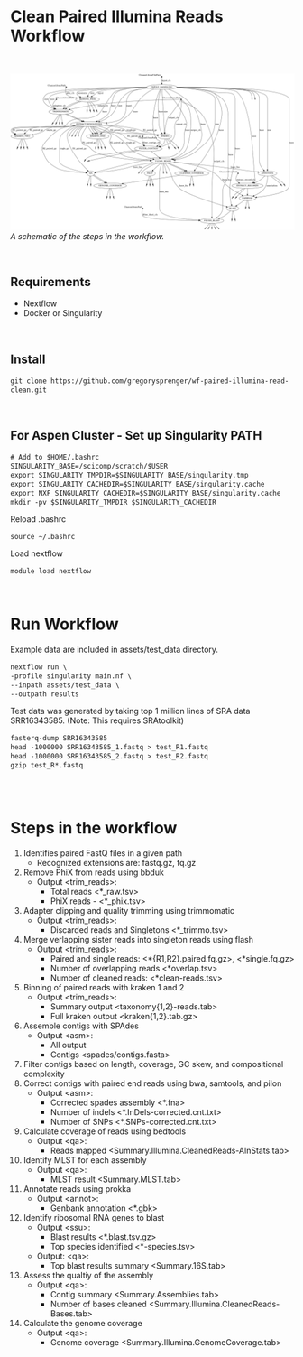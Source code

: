 # Clean Paired Illumina Reads Workflow

<br>

![workflow](images/workflow_v1.0.0.png)
*A schematic of the steps in the workflow.*

<br>

## Requirements
* Nextflow
* Docker or Singularity

<br>

## Install
```
git clone https://github.com/gregorysprenger/wf-paired-illumina-read-clean.git
```

<br>

## For Aspen Cluster - Set up Singularity PATH
```
# Add to $HOME/.bashrc
SINGULARITY_BASE=/scicomp/scratch/$USER
export SINGULARITY_TMPDIR=$SINGULARITY_BASE/singularity.tmp
export SINGULARITY_CACHEDIR=$SINGULARITY_BASE/singularity.cache
export NXF_SINGULARITY_CACHEDIR=$SINGULARITY_BASE/singularity.cache
mkdir -pv $SINGULARITY_TMPDIR $SINGULARITY_CACHEDIR
```
Reload .bashrc
```
source ~/.bashrc
```

Load nextflow
```
module load nextflow
```

<br>

# Run Workflow
Example data are included in assets/test_data directory.

```
nextflow run \
-profile singularity main.nf \
--inpath assets/test_data \
--outpath results
```

Test data was generated by taking top 1 million lines of SRA data SRR16343585. (Note: This requires SRAtoolkit)
```
fasterq-dump SRR16343585
head -1000000 SRR16343585_1.fastq > test_R1.fastq
head -1000000 SRR16343585_2.fastq > test_R2.fastq
gzip test_R*.fastq
```

<br>
<br>

# Steps in the workflow
1. Identifies paired FastQ files in a given path
    -   Recognized extensions are: fastq.gz, fq.gz
2. Remove PhiX from reads using bbduk
    -   Output \<trim_reads>: 
        - Total reads <\*_raw.tsv>
        - PhiX reads - <\*_phix.tsv>
3. Adapter clipping and quality trimming using trimmomatic
    -   Output \<trim_reads>: 
        - Discarded reads and Singletons <\*_trimmo.tsv>
4. Merge verlapping sister reads into singleton reads using flash
    -   Output \<trim_reads>: 
        - Paired and single reads: <\*{R1,R2}.paired.fq.gz>, <\*single.fq.gz>
        - Number of overlapping reads <\*overlap.tsv>
        - Number of cleaned reads: <\*clean-reads.tsv>
5. Binning of paired reads with kraken 1 and 2
    - Output \<trim_reads>: 
        - Summary output <taxonomy{1,2}-reads.tab>
        - Full kraken output <kraken{1,2}.tab.gz>
6. Assemble contigs with SPAdes
    - Output \<asm>: 
        - All output <spades/>
        - Contigs <spades/contigs.fasta>
7. Filter contigs based on length, coverage, GC skew, and compositional complexity
8. Correct contigs with paired end reads using bwa, samtools, and pilon
    - Output \<asm>: 
        - Corrected spades assembly <\*.fna>
        - Number of indels <\*.InDels-corrected.cnt.txt>
        - Number of SNPs <\*.SNPs-corrected.cnt.txt>
9. Calculate coverage of reads using bedtools
    - Output \<qa>: 
        - Reads mapped <Summary.Illumina.CleanedReads-AlnStats.tab>
10. Identify MLST for each assembly
    - Output \<qa>: 
        - MLST result <Summary.MLST.tab>
11. Annotate reads using prokka
    - Output \<annot>: 
        - Genbank annotation <\*.gbk>
12. Identify ribosomal RNA genes to blast
    - Output \<ssu>:
        - Blast results <\*.blast.tsv.gz>
        - Top species identified <*-species.tsv>
    - Output: \<qa>: 
        - Top blast results summary <Summary.16S.tab>
13. Assess the qualtiy of the assembly
    - Output \<qa>:
        - Contig summary <Summary.Assemblies.tab>
        - Number of bases cleaned <Summary.Illumina.CleanedReads-Bases.tab>
14. Calculate the genome coverage
    - Output \<qa>:
        - Genome coverage <Summary.Illumina.GenomeCoverage.tab>

<br>